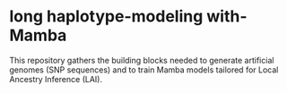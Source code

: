 # long haplotype-modeling with-Mamba

This repository gathers the building blocks needed to generate artificial genomes (SNP sequences) and to train Mamba models tailored for Local Ancestry Inference (LAI).
